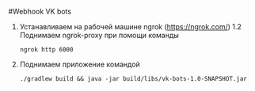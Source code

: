 #Webhook VK bots

1. Устанавливаем на рабочей машине ngrok (https://ngrok.com/)
1.2 Поднимаем ngrok-proxy при помощи команды
    
    ```ngrok http 6000```
2. Поднимаем приложение командой 
    
    ```./gradlew build && java -jar build/libs/vk-bots-1.0-SNAPSHOT.jar```



